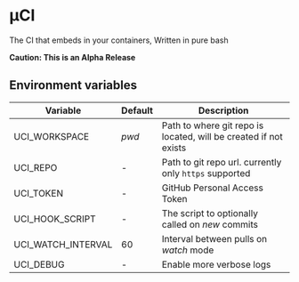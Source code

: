 # µCI
The CI that embeds in your containers, Written in pure bash

**Caution: This is an Alpha Release**

## Environment variables

Variable                    | Default           | Description
----------------------------|-------------------|------------------------------------------------------------------
UCI_WORKSPACE               | *pwd*             | Path to where git repo is located, will be created if not exists
UCI_REPO                    | -                 | Path to git repo url. currently only `https` supported
UCI_TOKEN                   | -                 | GitHub Personal Access Token
UCI_HOOK_SCRIPT             | -                 | The script to optionally called on *new* commits
UCI_WATCH_INTERVAL          | 60                | Interval between pulls on *watch* mode
UCI_DEBUG                   | -                 | Enable more verbose logs